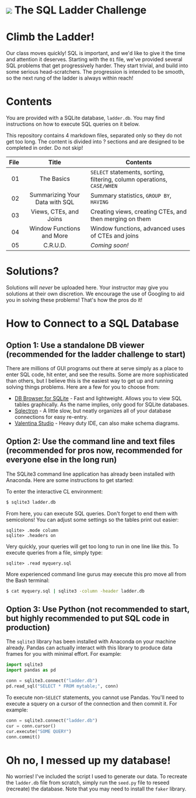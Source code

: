 # ![](https://ga-dash.s3.amazonaws.com/production/assets/logo-9f88ae6c9c3871690e33280fcf557f33.png) The SQL Ladder Challenge

# Climb the Ladder!
Our class moves quickly! SQL is important, and we'd like to give it the time and attention it deserves. Starting with the `01` file, we've provided several SQL problems that get progressively harder. They start trivial, and build into some serious head-scratchers. The progression is intended to be smooth, so the next rung of the ladder is always within reach!

# Contents
You are provided with a SQLite database, `ladder.db`. You may find instructions on how to execute SQL queries on it below.

This repository contains 4 markdown files, separated only so they do not get too long. The content is divided into ? sections and are designed to be completed in order. Do not skip!

| File | Title | Contents |
| ---: | :---: | --- |
| 01 | The Basics | `SELECT` statements, sorting, filtering, column operations, `CASE/WHEN` |
| 02 | Summarizing Your Data with SQL | Summary statistics, `GROUP BY`, `HAVING` |
| 03 | Views, CTEs, and Joins | Creating views, creating CTEs, and then merging on them |
| 04 | Window Functions and More | Window functions, advanced uses of CTEs and joins |
| 05 | C.R.U.D. | _Coming soon!_ |

# Solutions?
Solutions will _never_ be uploaded here. Your instructor may give you solutions at their own discretion. We encourage the use of Googling to aid you in solving these problems! That's how the pros do it!

# How to Connect to a SQL Database
## Option 1: Use a standalone DB viewer (recommended for the ladder challenge to start)
There are millions of GUI programs out there at serve simply as a place to enter SQL code, hit enter, and see the results. Some are more sophisticated than others, but I believe this is the easiest way to get up and running solving things problems. Here are a few for you to choose from:

* [DB Browser for SQLite](https://sqlitebrowser.org) - Fast and lightweight. Allows you to view SQL tables graphically. As the name implies, only good for SQLite databases.
* [Sqlectron](https://sqlectron.github.io) - A little slow, but neatly organizes all of your database connections for easy re-entry.
* [Valentina Studio](https://valentina-db.com/en/valentina-studio-overview) - Heavy duty IDE, can also make schema diagrams.

## Option 2: Use the command line and text files (recommended for pros now, recommended for everyone else in the long run)
The SQLite3 command line application has already been installed with Anaconda. Here are some instructions to get started:

To enter the interactive CL environment:

```bash
$ sqlite3 ladder.db
```

From here, you can execute SQL queries. Don't forget to end them with semicolons! You can adjust some settings so the tables print out easier:

```
sqlite> .mode column
sqlite> .headers on
```

Very quickly, your queries will get too long to run in one line like this. To execute queries from a file, simply type:

```
sqlite> .read myquery.sql
```

More experienced command line gurus may execute this pro move all from the Bash terminal:

```bash
$ cat myquery.sql | sqlite3 -column -header ladder.db
```

## Option 3: Use Python (not recommended to start, but highly recommended to put SQL code in production)
The `sqlite3` library has been installed with Anaconda on your machine already. Pandas can actually interact with this library to produce data frames for you with minimal effort. For example:

```python
import sqlite3
import pandas as pd

conn = sqlite3.connect("ladder.db")
pd.read_sql("SELECT * FROM mytable;", conn)
```

To execute non-`SELECT` statements, you cannot use Pandas. You'll need to execute a squery on a cursor of the connection and then commit it. For example:

```python
conn = sqlite3.connect("ladder.db")
cur = conn.cursor()
cur.execute("SOME QUERY")
conn.commit()
```
# Oh no, I messed up my database!
No worries! I've included the script I used to generate our data. To recreate the `ladder.db` file from scratch, simply run the `seed.py` file to reseed (recreate) the database. Note that you may need to install the `faker` library.
